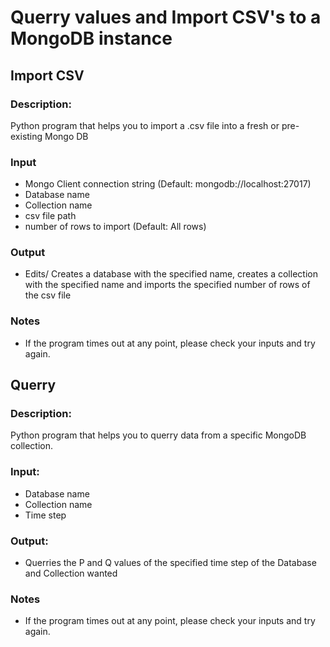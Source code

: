 # Querry values and Import CSV's to a MongoDB instance
## Import CSV
### Description:
Python program that helps you to import a .csv file into a fresh or pre-existing Mongo DB
### Input
  - Mongo Client connection string (Default: mongodb://localhost:27017)
  - Database name
  - Collection name
  - csv file path
  - number of rows to import (Default: All rows)
### Output
  - Edits/ Creates a database with the specified name, creates a collection with the specified name
    and imports the specified number of rows of the csv file
### Notes
  - If the program times out at any point, please check your inputs and try again.

## Querry
### Description:
Python program that helps you to querry data from a specific MongoDB collection.
### Input:
  - Database name
  - Collection name
  - Time step
### Output:
  - Querries the P and Q values of the specified time step of the Database and Collection wanted
### Notes
  - If the program times out at any point, please check your inputs and try again.
